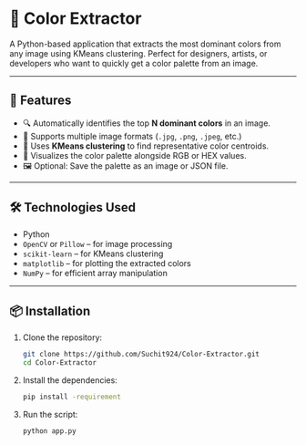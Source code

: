# 🎨 Color Extractor

A Python-based application that extracts the most dominant colors from any image using KMeans clustering. Perfect for designers, artists, or developers who want to quickly get a color palette from an image.

---

## 📌 Features

- 🔍 Automatically identifies the top **N dominant colors** in an image.
- 🎯 Supports multiple image formats (`.jpg`, `.png`, `.jpeg`, etc.)
- 🧠 Uses **KMeans clustering** to find representative color centroids.
- 🌈 Visualizes the color palette alongside RGB or HEX values.
- 🖼️ Optional: Save the palette as an image or JSON file.

---

## 🛠️ Technologies Used

- Python
- `OpenCV` or `Pillow` – for image processing
- `scikit-learn` – for KMeans clustering
- `matplotlib` – for plotting the extracted colors
- `NumPy` – for efficient array manipulation

---

## 📦 Installation

1. Clone the repository:
   ```bash
   git clone https://github.com/Suchit924/Color-Extractor.git
   cd Color-Extractor

2. Install the dependencies:
   ```bash
   pip install -requirement

3. Run the script:
   ```bash
   python app.py
